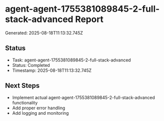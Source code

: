 # agent-agent-1755381089845-2-full-stack-advanced Report

Generated: 2025-08-18T11:13:32.745Z

## Status
- Task: agent-agent-1755381089845-2-full-stack-advanced
- Status: Completed
- Timestamp: 2025-08-18T11:13:32.745Z

## Next Steps
- Implement actual agent-agent-1755381089845-2-full-stack-advanced functionality
- Add proper error handling
- Add logging and monitoring
